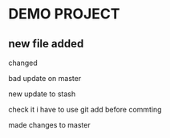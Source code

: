 # DEMO PROJECT

## new file added

changed

bad update on master

new update to stash

check it i have to use git add before commting 

made changes to master
